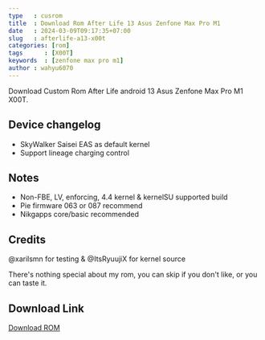 ```yaml
---
type   : cusrom
title  : Download Rom After Life 13 Asus Zenfone Max Pro M1
date   : 2024-03-09T09:17:35+07:00
slug   : afterlife-a13-x00t
categories: [rom]
tags      : [X00T]
keywords  : [zenfone max pro m1]
author : wahyu6070
---
```


Download Custom Rom After Life android 13 Asus Zenfone Max Pro M1 X00T.


## Device changelog
- SkyWalker Saisei EAS as default kernel 
- Support lineage charging control

## Notes
- Non-FBE, LV, enforcing, 4.4 kernel & kernelSU supported build
- Pie firmware 063 or 087 recommend 
- Nikgapps core/basic recommended

## Credits
@xarilsmn for testing & @ItsRyuujiX for kernel source 

There's nothing special about my rom, you can skip if you don't like, or you can taste it.
 

## Download Link
[Download ROM](https://sourceforge.net/projects/afterlife-projects/files/release/X00TD/AfterLife-V5.0-Lust-OFFICIAL-X00TD-20240101-Vanilla.zip/download)
